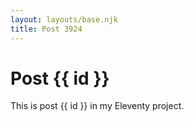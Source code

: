 ```yaml
---
layout: layouts/base.njk
title: Post 3924
---
```


# Post {{ id }}

This is post {{ id }} in my Eleventy project.
